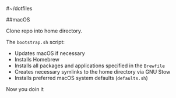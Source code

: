 #~/dotfiles

##macOS

Clone repo into home directory.

The `bootstrap.sh` script:
  * Updates macOS if necessary
  * Installs Homebrew
  * Installs all packages and applications specified in the `Brewfile`
  * Creates necessary symlinks to the home directory via GNU Stow
  * Installs preferred macOS system defaults (`defaults.sh`)

Now you doin it
